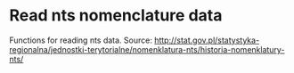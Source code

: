 # Read nts nomenclature data

Functions for reading nts data. Source: http://stat.gov.pl/statystyka-regionalna/jednostki-terytorialne/nomenklatura-nts/historia-nomenklatury-nts/
